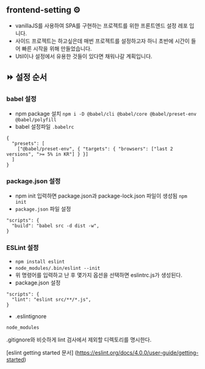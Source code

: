 ## frontend-setting ⚙
- vanillaJS를 사용하여 SPA를 구현하는 프로젝트를 위한 프론트엔드 설정 레포 입니다.  
- 사이드 프로젝트는 하고싶은데 매번 프로젝트를 설정하고자 하니 초반에 시간이 들어 빠른 시작을 위해 만들었습니다.
- Util이나 설정에서 유용한 것들이 있다면 채워나갈 계획입니다.

## ⏩ 설정 순서


### babel 설정
- npm package 설치
`npm i -D @babel/cli @babel/core @babel/preset-env @babel/polyfill`
- babel 설정파일 `.babelrc`
```
{
  "presets": [
    ["@babel/preset-env", { "targets": { "browsers": ["last 2 versions", ">= 5% in KR"] } }]
  ]
}
```


### package.json 설정
- npm init 입력하면 package.json과 package-lock.json 파일이 생성됨
`npm init`
- `package.json` 파일 설정
```
"scripts": {
  "build": "babel src -d dist -w",
}
```


### ESLint 설정
- `npm install eslint`
- `node_modules/.bin/eslint --init`
- 위 명령어를 입력하고 난 후 몇가지 옵션을 선택하면 eslintrc.js가 생성된다.
- package.json 설정
```
"scripts": {
  "lint": "eslint src/**/*.js",
}
```
- .eslintignore
```
node_modules
```
.gitignore와 비슷하게 lint 검사에서 제외할 디렉토리를 명시한다.

[eslint getting started 문서] (https://eslint.org/docs/4.0.0/user-guide/getting-started)



